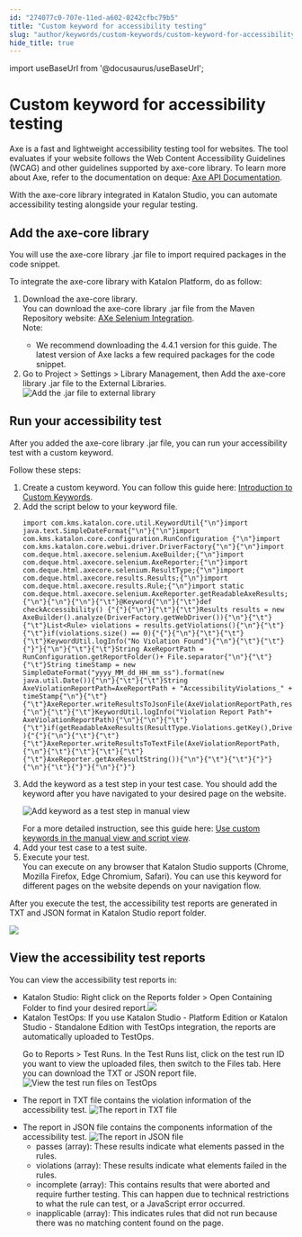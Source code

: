```yaml
---
id: "274077c0-707e-11ed-a602-0242cfbc79b5"
title: "Custom keyword for accessibility testing"
slug: "author/keywords/custom-keywords/custom-keyword-for-accessibility-testing"
hide_title: true
---
```

import useBaseUrl from '@docusaurus/useBaseUrl';


# <a id="concept-8569" class="anchor_top_offset"/><a id="ariaid-title1" class="anchor_top_offset"/>Custom keyword for  accessibility testing

<p xmlns="http://www.w3.org/1999/xhtml" className="p">Axe is a fast and lightweight accessibility testing tool for websites. The tool evaluates if your website follows the Web Content Accessibility Guidelines (WCAG) and other guidelines supported by axe-core library. To learn more about Axe, refer to the documentation on deque: <a className="xref j-external-link" href="https://www.deque.com/axe/core-documentation/api-documentation/#section-1-introduction" target="_blank">Axe API Documentation</a>.</p> 
<p xmlns="http://www.w3.org/1999/xhtml" className="p">With the axe-core library integrated in <span className="ph">Katalon Studio</span>, you can automate accessibility testing alongside your regular testing.</p> 

## <a id="task-4202" class="anchor_top_offset"/>Add the axe-core library

<section xmlns="http://www.w3.org/1999/xhtml" className="section context"><p className="p">You will use the axe-core library .jar file to import required packages in the code snippet.</p>To integrate the axe-core library with <span className="ph">Katalon Platform</span>, do as follow:</section> 
<ol xmlns="http://www.w3.org/1999/xhtml" className="ol steps"><li className="li step stepexpand"><span className="ph cmd">Download the axe-core library.</span><div className="itemgroup stepresult">You can download the axe-core library .jar file from the Maven Repository website: <a className="xref j-external-link" href="https://mvnrepository.com/artifact/com.deque.html.axe-core/selenium/4.4.1" target="_blank">AXe Selenium Integration</a>.<div className="note note note_note"><span className="note__title">Note:</span> <ul className="ul"><li className="li">We recommend downloading the 4.4.1 version for this guide. The latest  version of Axe lacks a few required packages for the code snippet.</li></ul></div></div></li><li className="li step stepexpand"><span className="ph cmd">Go to <span className="ph uicontrol">Project</span> &gt; <span className="ph uicontrol">Settings</span> &gt; <span className="ph uicontrol">Library Management</span>, then  <span className="ph uicontrol">Add</span> the axe-core library .jar file to the <span className="ph uicontrol">External Libraries</span>.</span><div className="itemgroup stepresult"><img className="image" width={700} src={useBaseUrl("/274cfae0-707e-11ed-a602-0242cfbc79b5.png")} alt="Add the .jar file to external library" /></div></li></ol> 

## <a id="task-1648" class="anchor_top_offset"/>Run your accessibility test

<section xmlns="http://www.w3.org/1999/xhtml" className="section context">After you added the axe-core library .jar file, you can run your accessibility test with a custom keyword.<p className="p">Follow these steps:</p></section> 
<ol xmlns="http://www.w3.org/1999/xhtml" className="ol steps"><li className="li step stepexpand"><span className="ph cmd">Create a custom keyword. You can follow this guide here: <a className="xref" href="#">Introduction to Custom Keywords</a>.</span></li><li className="li step stepexpand"><span className="ph cmd">Add the script below to your keyword file.</span><div className="itemgroup stepresult"><pre className="pre codeblock"><code>import com.kms.katalon.core.util.KeywordUtil{"\n"}import java.text.SimpleDateFormat{"\n"}{"\n"}import com.kms.katalon.core.configuration.RunConfiguration {"\n"}import com.kms.katalon.core.webui.driver.DriverFactory{"\n"}{"\n"}import com.deque.html.axecore.selenium.AxeBuilder;{"\n"}import com.deque.html.axecore.selenium.AxeReporter;{"\n"}import com.deque.html.axecore.selenium.ResultType;{"\n"}import com.deque.html.axecore.results.Results;{"\n"}import com.deque.html.axecore.results.Rule;{"\n"}import static com.deque.html.axecore.selenium.AxeReporter.getReadableAxeResults;{"\n"}{"\n"}{"\n"}{"\t"}@Keyword{"\n"}{"\t"}def checkAccessibility() {"{"}{"\n"}{"\t"}{"\t"}Results results = new AxeBuilder().analyze(DriverFactory.getWebDriver()){"\n"}{"\t"}{"\t"}List&lt;Rule&gt; violations = results.getViolations(){"\n"}{"\t"}{"\t"}if(violations.size() == 0){"{"}{"\n"}{"\t"}{"\t"}{"\t"}KeywordUtil.logInfo("No Violation Found"){"\n"}{"\t"}{"\t"}{"}"}{"\n"}{"\t"}{"\t"}String AxeReportPath = RunConfiguration.getReportFolder()+ File.separator{"\n"}{"\t"}{"\t"}String timeStamp = new SimpleDateFormat("yyyy_MM_dd_HH_mm_ss").format(new java.util.Date()){"\n"}{"\t"}{"\t"}String AxeViolationReportPath=AxeReportPath + "AccessibilityViolations_" + timeStamp{"\n"}{"\t"}{"\t"}AxeReporter.writeResultsToJsonFile(AxeViolationReportPath,results){"\n"}{"\t"}{"\t"}KeywordUtil.logInfo("Violation Report Path"+ AxeViolationReportPath){"\n"}{"\n"}{"\t"}{"\t"}if(getReadableAxeResults(ResultType.Violations.getKey(),DriverFactory.getWebDriver(),violations) ){"{"}{"\n"}{"\t"}{"\t"}{"\t"}AxeReporter.writeResultsToTextFile(AxeViolationReportPath,{"\n"}{"\t"}{"\t"}{"\t"}{"\t"}{"\t"}AxeReporter.getAxeResultString()){"\n"}{"\t"}{"\t"}{"}"}{"\n"}{"\t"}{"}"}{"\n"}{"}"}</code></pre></div></li><li className="li step stepexpand"><span className="ph cmd">Add the keyword as a test step in your test case. You should add the keyword after you have navigated to your desired page on the website.</span><div className="itemgroup stepresult"><p className="p"><img className="image" width={700} src={useBaseUrl("/26f3b750-707e-11ed-a602-0242cfbc79b5.png")} alt="Add keyword as a test step in manual view" /></p>For a more detailed instruction, see this guide here: <a className="xref" href="/author/keywords/custom-keywords/introduction-to-custom-keywords-in-katalon-studio#task-6812">Use custom keywords in the manual view and script view</a>.</div></li><li className="li step stepexpand"><span className="ph cmd">Add your test case to a test suite.</span></li><li className="li step stepexpand"><span className="ph cmd">Execute your test.</span><div className="itemgroup stepresult">You can execute on any browser that <span className="ph">Katalon Studio</span> supports (Chrome, Mozilla Firefox, Edge Chromium, Safari). You can use this keyword for different pages on the website depends on your navigation flow.</div></li></ol> 
<section xmlns="http://www.w3.org/1999/xhtml" className="section result">After you execute the test, the accessibility test reports are generated in TXT and JSON format in <span className="ph">Katalon Studio</span> report folder.<p className="p"><img className="image" width={700} src={useBaseUrl("/275e38f0-707e-11ed-a602-0242cfbc79b5.png")} /></p></section> 

## <a id="concept-2096" class="anchor_top_offset"/>View the accessibility test reports

<div xmlns="http://www.w3.org/1999/xhtml" className="p">You can view the accessibility test reports in: <ul className="ul"><li className="li"><span className="ph">Katalon Studio</span>: Right click on the <span className="ph uicontrol">Reports</span> folder &gt; <span className="ph uicontrol">Open Containing Folder</span> to find your desired report.<img className="image" width={500} src={useBaseUrl("/27662830-707e-11ed-a602-0242cfbc79b5.png")} /></li><li className="li"><span className="ph">Katalon TestOps</span>: If you use <span className="ph">Katalon Studio - Platform Edition</span> or <span className="ph">Katalon Studio - Standalone Edition</span> with <span className="ph">TestOps</span> integration, the reports are automatically uploaded to <span className="ph">TestOps</span>.<p className="p">Go to <span className="ph uicontrol">Reports</span> &gt; <span className="ph uicontrol">Test Runs</span>. In the Test Runs list, click on the test run ID you want to view the uploaded files, then switch to the <span className="ph uicontrol">Files</span> tab. Here you can download the TXT or JSON report file.<img className="image" width={700} src={useBaseUrl("/2755ad70-707e-11ed-a602-0242cfbc79b5.png")} alt="View the test run files on TestOps" /></p></li></ul> </div>
<ul xmlns="http://www.w3.org/1999/xhtml" className="ul"><li className="li">The report in TXT file contains the violation information of the accessibility test. <img className="image" width={500} src={useBaseUrl("/2737c530-707e-11ed-a602-0242cfbc79b5.png")} alt="The report in TXT file" /></li></ul> 
<ul xmlns="http://www.w3.org/1999/xhtml" className="ul"><li className="li">The report in JSON file contains  the components information of the accessibility test. <img className="image" width={500} src={useBaseUrl("/271b1570-707e-11ed-a602-0242cfbc79b5.png")} alt="The report in JSON file" /><ul className="ul"><li className="li">passes (array): These results indicate what elements passed in the rules.</li><li className="li">violations (array): These results indicate what elements failed in the rules.</li><li className="li">incomplete (array): This contains results that were aborted and require further         testing. This can happen  due to technical restrictions to what the rule         can test, or a JavaScript error  occurred.</li><li className="li">inapplicable (array): This indicates rules that did not run because there was no         matching content  found on the page.</li></ul></li></ul> 
